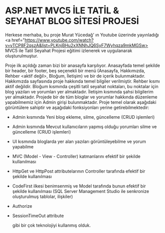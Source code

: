 # ASP.NET MVC5 İLE TATİL & SEYAHAT BLOG SİTESİ PROJESİ

Herkese merhaba, bu proje Murat Yücedağ' ın Youtube üzerinde yayınladığı <a href="https://www.youtube.com/watch?v=vTCP8F2qszA&list=PLKnjBHu2xXNNhJQ6SyF7Wyhqza9mkMGSw> MVC5 ile Tatil Seyahat Projesi</a> eğitimi izlenerek ve uygulanarak oluşturulmuştur.

Proje ilk açıldığı zaman bizi bir anasayfa karşılıyor. Anasayfada temel şekilde bir header, bir footer, beş seçenekli bir menü (Anasayfa, Hakkımızda, Rehber <aktif değil>, Bloğum, İletişim) ve bir de içerik bulunmaktadır. Hakkımızda sayfasında proje hakkında temel bilgiler verilmiştir. Rehber kısmı aktif değildir. Bloğum kısmında çeşitli tatil seyahat noktaları, bu noktalar için blog yazıları ve yorumları yer almaktadır. İletişim kısmında şahsi bilgilerim yer almaktadır. Projede bir de tüm bloglar ve yorumlar hakkında düzenleme yapabilmemiz için Admin girişi bulunmaktadır. Proje temel olarak aşağıdaki görüntülere sahiptir ve aşağıdaki fonksiyonları yerine getirebilmektedir:

- Admin kısmında Yeni blog ekleme, silme, güncelleme (CRUD işlemleri)
- Admin kısmında Mevcut kullanıcıların yapmış olduğu yorumları silme ve güncelleme (CRUD işlemleri)
- UI kısmında bloglarda yer alan yazıları görüntüleyebilme ve yorum yapabilme
- MVC (Model - View - Controller) katmanlarını efektif bir şekilde kullanılması
- HttpGet ve HttpPost attributelarının Controller tarafında efektif bir şekilde kullanılması
- CodeFirst ilkesi benimsenmiş ve Model tarafında bunun efektif bir şekilde kullanılması (SQL Server Management Studio ile senkronize oluşturulmuş tablolar, ilişkiler)
- Authorize
- SessionTimeOut attribute

  gibi bir çok teknolojiyi kullanmış olduk.

  
